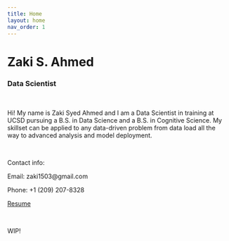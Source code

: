 ```yaml
---
title: Home
layout: home
nav_order: 1
---
```


<html lang="en">

<head>
  <meta charset="UTF-8" />
  <meta name="viewport" content="width=device-width, initial-scale=1.0" />
  <link rel="stylesheet" href="./styles.css" />
</head>

<body>
  <main>
    <h1>Zaki S. Ahmed</h1>
    <h3>Data Scientist</h3>

  <br>
  <p>Hi! My name is Zaki Syed Ahmed and I am a Data Scientist in training at UCSD pursuing a B.S. in Data Science and a B.S. in Cognitive Science. My skillset can be applied to any data-driven problem from data load all the way to advanced analysis and model deployment. </p>
  <br>
  <p>Contact info: </p>
  <p>
  Email: <a>zaki1503@gmail.com </a>
  </p>
  <p>
  Phone: <a>+1 (209) 207-8328 </a>
  </p>
  <p>
  <a href="https://github.com/zaki1503/Zaki-Ahmed/raw/main/Resume_Zaki_Ahmed.pdf" target="_blank">Resume</a>
  </p>
  <br>
 
  <p>WIP!</p>
  </main>
  </body>

  </html>